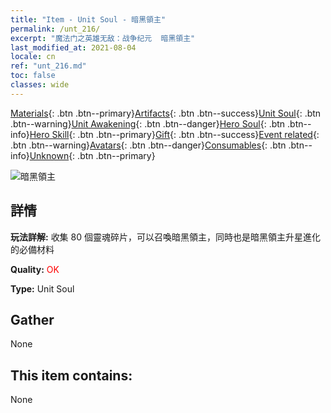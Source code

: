 ```yaml
---
title: "Item - Unit Soul - 暗黑領主"
permalink: /unt_216/
excerpt: "魔法门之英雄无敌：战争纪元  暗黑領主"
last_modified_at: 2021-08-04
locale: cn
ref: "unt_216.md"
toc: false
classes: wide
---
```

 [Materials](/ItemsCN/){: .btn .btn--primary}[Artifacts](/ItemsCN/Artifacts/){: .btn .btn--success}[Unit Soul](/ItemsCN/UnitSoul/){: .btn .btn--warning}[Unit Awakening](/ItemsCN/UnitAwakening/){: .btn .btn--danger}[Hero Soul](/ItemsCN/HeroSoul/){: .btn .btn--info}[Hero Skill](/ItemsCN/HeroSkill/){: .btn .btn--primary}[Gift](/ItemsCN/Gift/){: .btn .btn--success}[Event related](/ItemsCN/Events/){: .btn .btn--warning}[Avatars](/ItemsCN/Avatars/){: .btn .btn--danger}[Consumables](/ItemsCN/Consumables/){: .btn .btn--info}[Unknown](/ItemsCN/Unknown/){: .btn .btn--primary}

 ![暗黑領主](/images/u/ti_sishen.jpg)

## 詳情
 **玩法詳解:** 收集 80 個靈魂碎片，可以召喚暗黑領主，同時也是暗黑領主升星進化的必備材料

 **Quality:** <span style="color: #FF0000">OK</span>

 **Type:** Unit Soul

## Gather

  None

## This item contains:

  None

